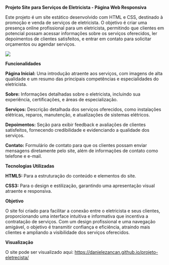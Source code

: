 **Projeto Site para Serviços de Eletricista - Página Web Responsiva**

Este projeto é um site estático desenvolvido com HTML e CSS, destinado à promoção e venda de serviços de eletricista. O objetivo é criar uma presença online profissional para um eletricista, permitindo que clientes em potencial possam acessar informações sobre os serviços oferecidos, ler depoimentos de clientes satisfeitos, e entrar em contato para solicitar orçamentos ou agendar serviços.

<img src="img/tela-projeto.gif">

**Funcionalidades**

**Página Inicial:** Uma introdução atraente aos serviços, com imagens de alta qualidade e um resumo das principais competências e especialidades do eletricista.

**Sobre:** Informações detalhadas sobre o eletricista, incluindo sua experiência, certificações, e áreas de especialização.

**Serviços:** Descrição detalhada dos serviços oferecidos, como instalações elétricas, reparos, manutenção, e atualizações de sistemas elétricos.

**Depoimentos:** Seção para exibir feedback e avaliações de clientes satisfeitos, fornecendo credibilidade e evidenciando a qualidade dos serviços.

**Contato:** Formulário de contato para que os clientes possam enviar mensagens diretamente pelo site, além de informações de contato como telefone e e-mail.

**Tecnologias Utilizadas**

**HTML5:** Para a estruturação do conteúdo e elementos do site.

**CSS3:** Para o design e estilização, garantindo uma apresentação visual atraente e responsiva.

**Objetivo**

O site foi criado para facilitar a conexão entre o eletricista e seus clientes, proporcionando uma interface intuitiva e informativa que incentiva a contratação de serviços. Com um design profissional e uma navegação amigável, o objetivo é transmitir confiança e eficiência, atraindo mais clientes e ampliando a visibilidade dos serviços oferecidos.

**Visualização**

O site pode ser visualizado aqui: https://danielezancan.github.io/projeto-eletrecista/ 

